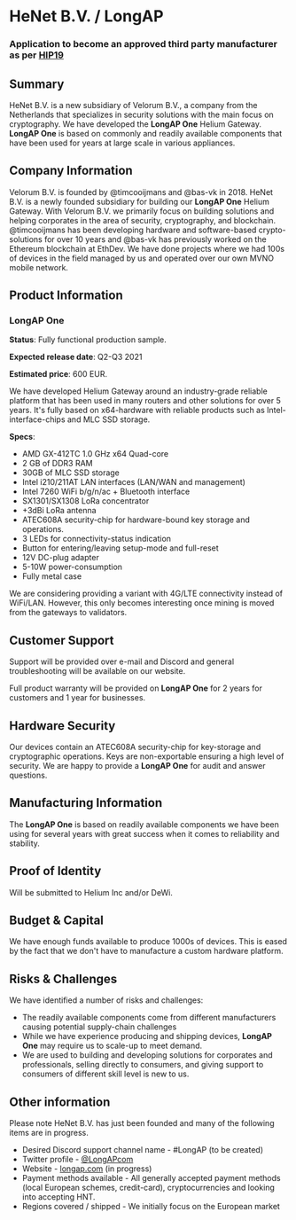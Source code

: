 # HeNet B.V. / LongAP
### Application to become an approved third party manufacturer as per [HIP19](https://github.com/helium/HIP/blob/master/0019-third-party-manufacturers.md)

## Summary
HeNet B.V. is a new subsidiary of Velorum B.V., a company from the Netherlands that specializes in security solutions with the main focus on cryptography.
We have developed the **LongAP One** Helium Gateway.
**LongAP One** is based on commonly and readily available components that have been used for years at large scale in various appliances. 

## Company Information

Velorum B.V. is founded by @timcooijmans and @bas-vk in 2018. HeNet B.V. is a newly founded subsidiary for building our **LongAP One** Helium Gateway. 
With Velorum B.V. we primarily focus on building solutions and helping corporates in the area of security, cryptography, and blockchain. @timcooijmans has 
been developing hardware and software-based crypto-solutions for over 10 years and @bas-vk has previously worked on the Ethereum blockchain at EthDev. 
We have done projects where we had 100s of devices in the field managed by us and operated over our own MVNO mobile network. 

## Product Information
### LongAP One
**Status**: Fully functional production sample.

**Expected release date**: Q2-Q3 2021

**Estimated price**: 600 EUR.

We have developed Helium Gateway around an industry-grade reliable platform that has been used in many routers and other solutions for over 5 years. 
It's fully based on x64-hardware with reliable products such as Intel-interface-chips and MLC SSD storage. 

**Specs**:
- AMD GX-412TC 1.0 GHz x64 Quad-core
- 2 GB of DDR3 RAM
- 30GB of MLC SSD storage
- Intel i210/211AT LAN interfaces (LAN/WAN and management)
- Intel 7260 WiFi b/g/n/ac + Bluetooth interface
- SX1301/SX1308 LoRa concentrator
- +3dBi LoRa antenna
- ATEC608A security-chip for hardware-bound key storage and operations. 
- 3 LEDs for connectivity-status indication
- Button for entering/leaving setup-mode and full-reset
- 12V DC-plug adapter
- 5-10W power-consumption
- Fully metal case

We are considering providing a variant with 4G/LTE connectivity instead of WiFi/LAN. However, this only becomes interesting once mining is moved from the gateways
to validators.

## Customer Support

Support will be provided over e-mail and Discord and general troubleshooting will be available on our website. 

Full product warranty will be provided on **LongAP One** for 2 years for customers and 1 year for businesses. 

## Hardware Security

Our devices contain an ATEC608A security-chip for key-storage and cryptographic operations.
Keys are non-exportable ensuring a high level of security.
We are happy to provide a  **LongAP One** for audit and answer questions. 

## Manufacturing Information

The **LongAP One** is based on readily available components we have been using for several years with great success when it comes to reliability and stability.

## Proof of Identity

Will be submitted to Helium Inc and/or DeWi.

## Budget & Capital

We have enough funds available to produce 1000s of devices. This is eased by the fact that we don't have to manufacture a custom hardware platform. 

## Risks & Challenges

We have identified a number of risks and challenges:
- The readily available components come from different manufacturers causing potential supply-chain challenges
- While we have experience producing and shipping devices, **LongAP One** may require us to scale-up to meet demand. 
- We are used to building and developing solutions for corporates and professionals, selling directly to consumers, and giving support to consumers of different skill level is new to us. 

## Other information

Please note HeNet B.V. has just been founded and many of the following items are in progress.

* Desired Discord support channel name - #LongAP (to be created)
* Twitter profile - [@LongAPcom](https://twitter.com/longapcom) 
* Website - [longap.com](https://longap.com) (in progress)
* Payment methods available - All generally accepted payment methods (local European schemes, credit-card), cryptocurrencies and looking into accepting HNT.
* Regions covered / shipped - We initially focus on the European market
